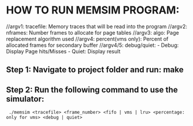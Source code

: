 # HOW TO RUN MEMSIM PROGRAM:



//argv1: tracefile: Memory traces that will be read into the program
//argv2: nframes: Number frames to allocate for page tables
//argv3: algo: Page replacement algorithm used
//argv4: percent(vms only): Percent of allocated frames for secondary buffer
//argv4/5: debug/quiet:
    - Debug: Display Page hits/Misses
    - Quiet: Display result


## Step 1: Navigate to project folder and run: make
## Step 2: Run the following command to use the simulator:
     ./memsim <tracefile> <frame_number> <fifo | vms | lru> <percentage: only for vms> <debug | quiet>
